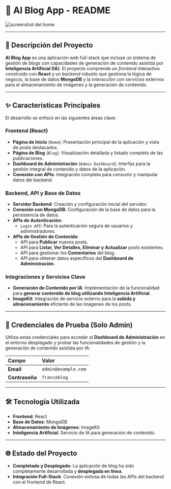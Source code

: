
# 🚀 AI Blog App - README

![screenshot del home](https://res.cloudinary.com/dgdcfmnnx/image/upload/v1759251109/blog_fnvgzz.png)

---

## 📝 Descripción del Proyecto

**AI Blog App** es una aplicación web full-stack que incluye un sistema de gestión de blogs con capacidades de generación de contenido asistida por **Inteligencia Artificial (IA)**. El proyecto comprende un *frontend* interactivo construido con **React** y un *backend* robusto que gestiona la lógica de negocio, la base de datos **MongoDB** y la interacción con servicios externos para el almacenamiento de imágenes y la generación de contenido.

---

## ✨ Características Principales

El desarrollo se enfocó en las siguientes áreas clave:

### Frontend (React)
* **Página de Inicio** (`Home`): Presentación principal de la aplicación y vista de posts destacados.
* **Página de Blog** (`Blog`): Visualización detallada y listado completo de las publicaciones.
* **Dashboard de Administración** (`Admin Dashboard`): Interfaz para la gestión integral de contenido y datos de la aplicación.
* **Conexión con APIs**: Integración completa para consumir y manipular datos del backend.

### Backend, API y Base de Datos
* **Servidor Backend**: Creación y configuración inicial del servidor.
* **Conexión con MongoDB**: Configuración de la base de datos para la persistencia de datos.
* **APIs de Autenticación**:
    * `Login API`: Para la autenticación segura de usuarios y administradores.
* **APIs de Gestión de Contenido**:
    * API para **Publicar** nuevos posts.
    * API para **Listar, Ver Detalles, Eliminar y Actualizar** posts existentes.
    * API para gestionar los **Comentarios** del blog.
    * API para obtener datos específicos del **Dashboard de Administración**.

### Integraciones y Servicios Clave
* **Generación de Contenido por IA**: Implementación de la funcionalidad para **generar contenido de blog utilizando Inteligencia Artificial**.
* **ImageKit**: Integración de servicio externo para la **subida y almacenamiento** eficiente de las imágenes de los posts.

---

## 🔑 Credenciales de Prueba (Solo Admin)

Utiliza estas credenciales para acceder al **Dashboard de Administración** en el entorno desplegado y probar las funcionalidades de gestión y la generación de contenido asistida por IA:

| Campo | Valor |
| :--- | :--- |
| **Email** | `admin@example.com` |
| **Contraseña** | `francoblog` |

---

## 🛠️ Tecnología Utilizada

* **Frontend**: React
* **Base de Datos**: MongoDB
* **Almacenamiento de Imágenes**: ImageKit
* **Inteligencia Artificial**: Servicio de IA para generación de contenido.

---

## 🌐 Estado del Proyecto

* **Completado y Desplegado**: La aplicación de blog ha sido completamente desarrollada y **desplegada en línea**.
* **Integración Full-Stack**: Conexión exitosa de todas las APIs del backend con el frontend de React.
